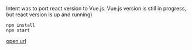 Intent was to port react version to Vue.js. Vue.js version is still in progress, but react version is up and running)

```
npm install
npm start
```

[open url](http://localhost:3000/)

